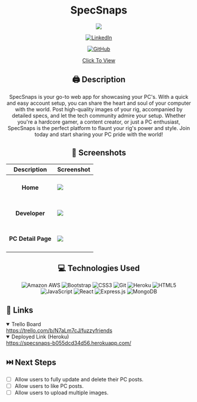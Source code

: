 <div id='header' align='center'>



# SpecSnaps

<img src='https://i.imgur.com/JNlO07s.jpg'>



[![LinkedIn](https://img.shields.io/badge/Artin-0077B5?style=for-the-badge&logo=linkedin&logoColor=white)](https://www.linkedin.com/in/artin-simonian/)

[![GitHub](https://img.shields.io/badge/Artin-%23121011.svg?style=for-the-badge&logo=github&logoColor=white)](https://github.com/Artin-Simonian)



[Click To View](https://specsnaps-b055dcd34d56.herokuapp.com/)

</div>

<div id="body" align='center'>

## 🖨 Description 
 SpecSnaps is your go-to web app for showcasing your PC's. With a quick and easy account setup, you can share the heart and soul of your computer with the world. Post high-quality images of your rig, accompanied by detailed specs, and let the tech community admire your setup. Whether you're a hardcore gamer, a content creator, or just a PC enthusiast, SpecSnaps is the perfect platform to flaunt your rig's power and style. Join today and start sharing your PC pride with the world!

 ## 📸 Screenshots  
  |   Description | Screenshot | 
  |:-------------:| -----------|
  |<h4>Home</h4> | <img src="https://i.imgur.com/scR3PWj.png">|
  |<h4>Developer</h4>| <img src="https://i.imgur.com/1E3hYRx.png">|
  |<h4>PC Detail Page</h4> | <img src="https://i.imgur.com/q5khm5B.png">|


</div>

<div align='center'>

## 💻 Technologies Used
![Amazon AWS](https://img.shields.io/badge/Amazon_AWS-FF9900?style=for-the-badge&logo=amazonaws&logoColor=white) ![Bootstrap](https://img.shields.io/badge/bootstrap-%238511FA.svg?style=for-the-badge&logo=bootstrap&logoColor=white) ![CSS3](https://img.shields.io/badge/css3-%231572B6.svg?style=for-the-badge&logo=css3&logoColor=white)  ![Git](https://img.shields.io/badge/GIT-E44C30?style=for-the-badge&logo=git&logoColor=white) ![Heroku](https://img.shields.io/badge/Heroku-430098?style=for-the-badge&logo=heroku&logoColor=white)  ![HTML5](https://img.shields.io/badge/html5-%23E34F26.svg?style=for-the-badge&logo=html5&logoColor=white) ![JavaScript](https://img.shields.io/badge/javascript-%23323330.svg?style=for-the-badge&logo=javascript&logoColor=%23F7DF1E) ![React](https://img.shields.io/badge/react-%2320232a.svg?style=for-the-badge&logo=react&logoColor=%2361DAFB) ![Express.js](https://img.shields.io/badge/express.js-%23404d59.svg?style=for-the-badge&logo=express&logoColor=%2361DAFB) ![MongoDB](https://img.shields.io/badge/MongoDB-%234ea94b.svg?style=for-the-badge&logo=mongodb&logoColor=white)
</div>



## 🔗 Links
<details open>
  <summary> Trello Board </summary>
  <a href="https://trello.com/b/tWNag1DB/specsnaps"> https://trello.com/b/N7aLm7cJ/fuzzyfriends </a>
</details>

<details open>
  <summary> Deployed Link (Heroku) </summary>
  <a href="https://specsnaps-b055dcd34d56.herokuapp.com/"> https://specsnaps-b055dcd34d56.herokuapp.com/ </a>
</details>

## ⏭️ Next Steps

- [ ] Allow users to fully update and delete their PC posts.
- [ ] Allow users to like PC posts.
- [ ] Allow users to upload multiple images.